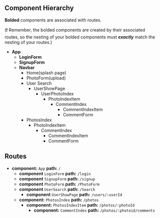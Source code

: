 ## Component Hierarchy

**Bolded** components are associated with routes.

(:exclamation: Remember, the bolded components are created by their
associated routes, so the nesting of your bolded components must
_**exactly**_ match the nesting of your routes.)

* **App**
  * **LoginForm**
  * **SignupForm**
  * **Navbar**
    * Home(splash page)
    * PhotoForm(upload)
    * User Search
      * UserShowPage
        * UserPhotoIndex
          * PhotoIndexItem
            * CommentIndex
              * CommentIndexItem
              * CommentForm
    * PhotosIndex
      * PhotoIndexItem
        * CommentIndex
          * CommentIndexItem
          * CommentForm



## Routes

* **component:** `App` **path:** `/`
  * **component** `LoginForm` **path:** `/login`
  * **component** `SignupForm` **path:** `/signup`
  * **component** `PhotoForm` **path:** `/PhotoForm`
  * **component** `UserSearch` **path:** `/Search`
    * **component** `UserShowPage` **path:** `/users/:userId`
  * **component:** `PhotosIndex` **path:** `/photos`
    * **component:** `PhotosIndexItem` **path:** `/photos/:photoId`
      * **component:** `CommentIndex` **path:** `/photos/:photoid/comments`
